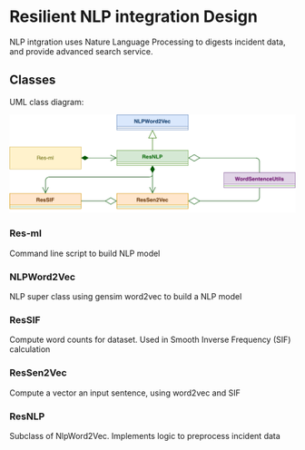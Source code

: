 # Resilient NLP integration Design
NLP intgration uses Nature Language Processing to digests incident data, and
provide advanced search service.

## Classes
UML class diagram:

![UML Class](./images/nlp_class.png)

### Res-ml
Command line script to build NLP model

### NLPWord2Vec
NLP super class using gensim word2vec to build a NLP model

### ResSIF
Compute word counts for dataset. Used in Smooth Inverse Frequency (SIF)
calculation

### ResSen2Vec
Compute a vector an input sentence, using word2vec and SIF

### ResNLP
Subclass of NlpWord2Vec. Implements logic to preprocess incident data
